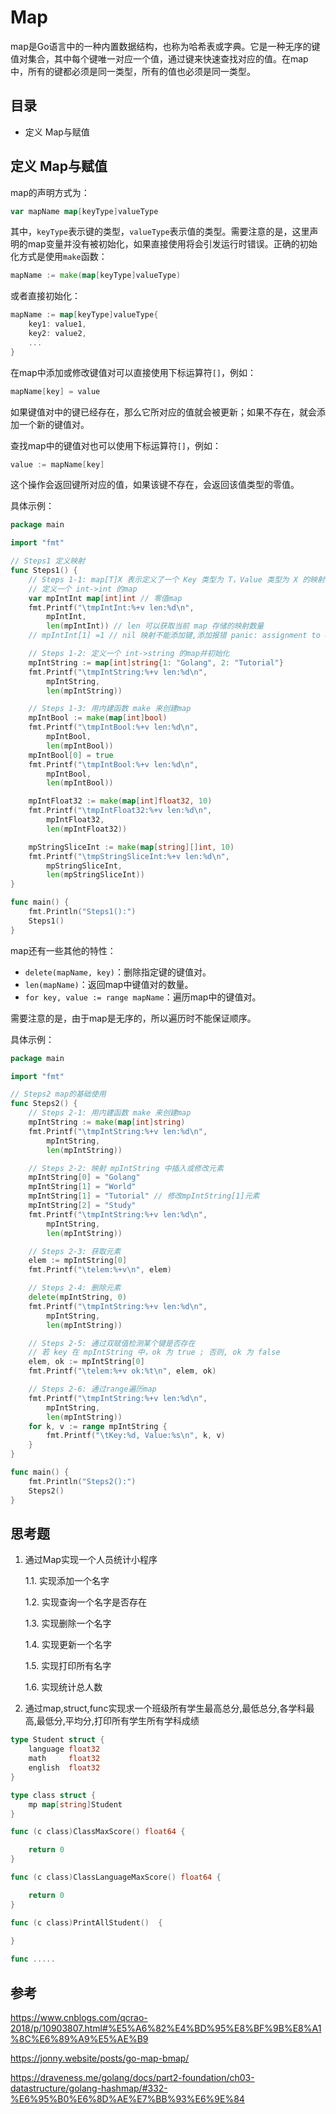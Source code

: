 # Map

map是Go语言中的一种内置数据结构，也称为哈希表或字典。它是一种无序的键值对集合，其中每个键唯一对应一个值，通过键来快速查找对应的值。在map中，所有的键都必须是同一类型，所有的值也必须是同一类型。

## 目录

- 定义 Map与赋值

## 定义 Map与赋值

map的声明方式为：

```go
var mapName map[keyType]valueType
```

其中，`keyType`表示键的类型，`valueType`表示值的类型。需要注意的是，这里声明的map变量并没有被初始化，如果直接使用将会引发运行时错误。正确的初始化方式是使用`make`函数：

```go
mapName := make(map[keyType]valueType)
```

或者直接初始化：

```go
mapName := map[keyType]valueType{
    key1: value1,
    key2: value2,
    ...
}
```

在map中添加或修改键值对可以直接使用下标运算符`[]`，例如：

```go
mapName[key] = value
```

如果键值对中的键已经存在，那么它所对应的值就会被更新；如果不存在，就会添加一个新的键值对。

查找map中的键值对也可以使用下标运算符`[]`，例如：

```go
value := mapName[key]
```

这个操作会返回键所对应的值，如果该键不存在，会返回该值类型的零值。

具体示例：

```go
package main

import "fmt"

// Steps1 定义映射
func Steps1() {
	// Steps 1-1: map[T]X 表示定义了一个 Key 类型为 T，Value 类型为 X 的映射
	// 定义一个 int->int 的map
	var mpIntInt map[int]int // 零值map
	fmt.Printf("\tmpIntInt:%+v len:%d\n",
		mpIntInt,
		len(mpIntInt)) // len 可以获取当前 map 存储的映射数量
	// mpIntInt[1] =1 // nil 映射不能添加键,添加报错 panic: assignment to entry in nil map

	// Steps 1-2: 定义一个 int->string 的map并初始化
	mpIntString := map[int]string{1: "Golang", 2: "Tutorial"}
	fmt.Printf("\tmpIntString:%+v len:%d\n",
		mpIntString,
		len(mpIntString))

	// Steps 1-3: 用内建函数 make 来创建map
	mpIntBool := make(map[int]bool)
	fmt.Printf("\tmpIntBool:%+v len:%d\n",
		mpIntBool,
		len(mpIntBool))
	mpIntBool[0] = true
	fmt.Printf("\tmpIntBool:%+v len:%d\n",
		mpIntBool,
		len(mpIntBool))

	mpIntFloat32 := make(map[int]float32, 10)
	fmt.Printf("\tmpIntFloat32:%+v len:%d\n",
		mpIntFloat32,
		len(mpIntFloat32))

	mpStringSliceInt := make(map[string][]int, 10)
	fmt.Printf("\tmpStringSliceInt:%+v len:%d\n",
		mpStringSliceInt,
		len(mpStringSliceInt))
}

func main() {
	fmt.Println("Steps1():")
	Steps1()
}
```

map还有一些其他的特性：

- `delete(mapName, key)`：删除指定键的键值对。
- `len(mapName)`：返回map中键值对的数量。
- `for key, value := range mapName`：遍历map中的键值对。

需要注意的是，由于map是无序的，所以遍历时不能保证顺序。

具体示例：

```go
package main

import "fmt"

// Steps2 map的基础使用
func Steps2() {
	// Steps 2-1: 用内建函数 make 来创建map
	mpIntString := make(map[int]string)
	fmt.Printf("\tmpIntString:%+v len:%d\n",
		mpIntString,
		len(mpIntString))

	// Steps 2-2: 映射 mpIntString 中插入或修改元素
	mpIntString[0] = "Golang"
	mpIntString[1] = "World"
	mpIntString[1] = "Tutorial" // 修改mpIntString[1]元素
	mpIntString[2] = "Study"
	fmt.Printf("\tmpIntString:%+v len:%d\n",
		mpIntString,
		len(mpIntString))

	// Steps 2-3: 获取元素
	elem := mpIntString[0]
	fmt.Printf("\telem:%+v\n", elem)

	// Steps 2-4: 删除元素
	delete(mpIntString, 0)
	fmt.Printf("\tmpIntString:%+v len:%d\n",
		mpIntString,
		len(mpIntString))

	// Steps 2-5: 通过双赋值检测某个键是否存在
	// 若 key 在 mpIntString 中，ok 为 true ; 否则, ok 为 false
	elem, ok := mpIntString[0]
	fmt.Printf("\telem:%+v ok:%t\n", elem, ok)

	// Steps 2-6: 通过range遍历map
	fmt.Printf("\tmpIntString:%+v len:%d\n",
		mpIntString,
		len(mpIntString))
	for k, v := range mpIntString {
		fmt.Printf("\tKey:%d, Value:%s\n", k, v)
	}
}

func main() {
	fmt.Println("Steps2():")
	Steps2()
}
```


## 思考题
1. 通过Map实现一个人员统计小程序 
  
    1.1. 实现添加一个名字
   
    1.2. 实现查询一个名字是否存在

    1.3. 实现删除一个名字

    1.4. 实现更新一个名字
    
    1.5. 实现打印所有名字

    1.6. 实现统计总人数
    
2. 通过map,struct,func实现求一个班级所有学生最高总分,最低总分,各学科最高,最低分,平均分,打印所有学生所有学科成绩

```go
type Student struct {
	language float32
	math     float32
	english  float32
}

type class struct {
	mp map[string]Student
}

func (c class)ClassMaxScore() float64 {

	return 0
}

func (c class)ClassLanguageMaxScore() float64 {

	return 0
}

func (c class)PrintAllStudent()  {
	
}

func .....
```



## 参考
https://www.cnblogs.com/qcrao-2018/p/10903807.html#%E5%A6%82%E4%BD%95%E8%BF%9B%E8%A1%8C%E6%89%A9%E5%AE%B9

https://jonny.website/posts/go-map-bmap/

https://draveness.me/golang/docs/part2-foundation/ch03-datastructure/golang-hashmap/#332-%E6%95%B0%E6%8D%AE%E7%BB%93%E6%9E%84
